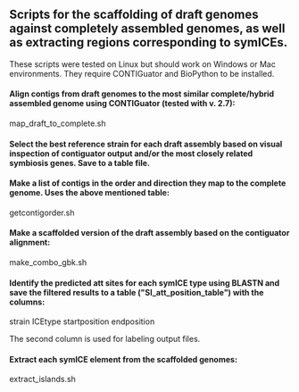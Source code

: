 ## Scripts for the scaffolding of draft genomes against completely assembled genomes, as well as extracting regions corresponding to symICEs.

These scripts were tested on Linux but should work on Windows or Mac environments. They require CONTIGuator and BioPython to be installed.

#### Align contigs from draft genomes to the most similar complete/hybrid assembled genome using CONTIGuator (tested with v. 2.7):

map_draft_to_complete.sh

#### Select the best reference strain for each draft assembly based on visual inspection of contiguator output and/or the most closely related symbiosis genes. Save to a table file.

#### Make a list of contigs in the order and direction they map to the complete genome. Uses the above mentioned table:

getcontigorder.sh

#### Make a scaffolded version of the draft assembly based on the contiguator alignment:

make_combo_gbk.sh

#### Identify the predicted att sites for each symICE type using BLASTN and save the filtered results to a table ("SI_att_position_table") with the columns:

strain	ICEtype	startposition	endposition

The second column is used for labeling output files.

#### Extract each symICE element from the scaffolded genomes:

extract_islands.sh


